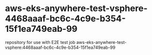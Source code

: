 # aws-eks-anywhere-test-vsphere-4468aaaf-bc6c-4c9e-b354-15f1ea749eab-99
repository for use with E2E test job aws-eks-anywhere-test-vsphere:4468aaaf-bc6c-4c9e-b354-15f1ea749eab-99
